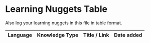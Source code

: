 # Learning Nuggets Table

Also log your learning nuggets in this file in table format.

| Language | Knowledge Type | Title / Link | Date added |
| -------- | -------------- | ------------ | ---------- |

